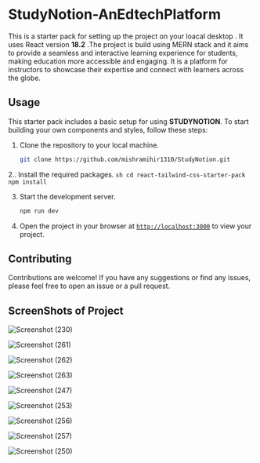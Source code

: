 # StudyNotion-AnEdtechPlatform

This is a starter pack for setting up the project on your loacal desktop . It uses React version **18.2** .The project is build using MERN stack and it aims to provide a seamless and interactive learning experience for students, making education more accessible and engaging. It is a platform for instructors to showcase their expertise and connect with learners across the globe.

## Usage

This starter pack includes a basic setup for using **STUDYNOTION**. To start building your own components and styles, follow these steps:

1. Clone the repository to your local machine.
    ```sh
    git clone https://github.com/mishramihir1310/StudyNotion.git
    ```

2.. Install the required packages.
    ```sh
    cd react-tailwind-css-starter-pack
    npm install
    ```

3. Start the development server.
    ```sh
    npm run dev
    ```
4. Open the project in your browser at [`http://localhost:3000`](http://localhost:3000) to view your project.
## Contributing

Contributions are welcome! If you have any suggestions or find any issues, please feel free to open an issue or a pull request.

## ScreenShots of Project 
![Screenshot (230)](https://github.com/mishramihir1310/StudyNotion_EdTechPlatform/assets/128243397/b179798e-862e-43cd-b5fd-65380e5a5c10)

![Screenshot (261)](https://github.com/mishramihir1310/StudyNotion_EdTechPlatform/assets/128243397/1d216e1c-bbd3-4865-abe9-168ea3d1110f)

![Screenshot (262)](https://github.com/mishramihir1310/StudyNotion_EdTechPlatform/assets/128243397/1bbd81c8-26bf-485e-a94f-ef873da2a32b)

![Screenshot (263)](https://github.com/mishramihir1310/StudyNotion_EdTechPlatform/assets/128243397/d83bbee1-3a13-4768-aabe-c9c33930c3bf)

![Screenshot (247)](https://github.com/mishramihir1310/StudyNotion_EdTechPlatform/assets/128243397/bf4fad04-e77e-4239-94bb-d132f05d83d8)

![Screenshot (253)](https://github.com/mishramihir1310/StudyNotion_EdTechPlatform/assets/128243397/ee6afead-ea69-4fff-a6d3-7c51a588e25c)

![Screenshot (256)](https://github.com/mishramihir1310/StudyNotion_EdTechPlatform/assets/128243397/71f86f3b-077b-4374-b36b-87d360c599c7)

![Screenshot (257)](https://github.com/mishramihir1310/StudyNotion_EdTechPlatform/assets/128243397/d937c0ff-a2fb-469b-bb14-6904fb845663)

![Screenshot (250)](https://github.com/mishramihir1310/StudyNotion_EdTechPlatform/assets/128243397/1587883f-8ab5-4d09-a4f4-efe317ccce7d)




